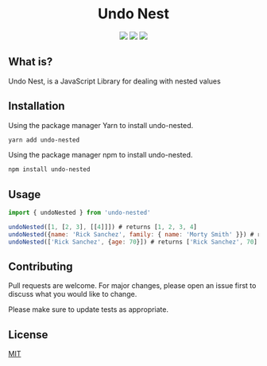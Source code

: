 <h1 align="center">Undo Nest</h1>

<p align="center">

<img src="https://badges.frapsoft.com/os/v1/open-source.svg?v=103" >
<img src="https://badges.frapsoft.com/os/mit/mit.svg?v=103" >
<img src="https://badges.frapsoft.com/typescript/love/typescript.svg?v=103" >

</p>

## What is?

Undo Nest, is a JavaScript Library for dealing with nested values

## Installation

Using the package manager Yarn to install undo-nested.

```bash
yarn add undo-nested
```

Using the package manager npm to install undo-nested.

```bash
npm install undo-nested
```

## Usage

```javascript
import { undoNested } from 'undo-nested'

undoNested([1, [2, 3], [[4]]]) # returns [1, 2, 3, 4]
undoNested({name: 'Rick Sanchez', family: { name: 'Morty Smith' }}) # returns ['Rick Sanchez', 'Morty Smith']
undoNested(['Rick Sanchez', {age: 70}]) # returns ['Rick Sanchez', 70]

```

## Contributing

Pull requests are welcome. For major changes, please open an issue first to discuss what you would like to change.

Please make sure to update tests as appropriate.

## License

[MIT](https://choosealicense.com/licenses/mit/)
